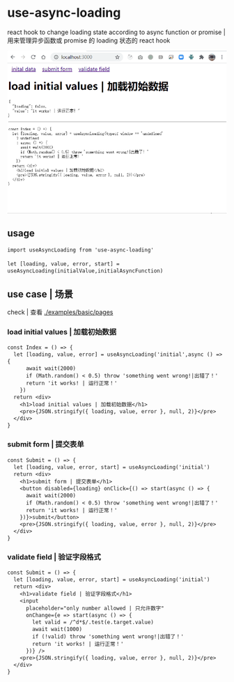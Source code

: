 # use-async-loading
react hook to change loading state according to async function or promise | 用来管理异步函数或 promise 的 loading 状态的 react hook

![screenshot](./screenshot.gif)

## usage

```
import useAsyncLoading from 'use-async-loading'

let [loading, value, error, start] = useAsyncLoading(initialValue,initialAsyncFunction)
```

## use case | 场景

check | 查看 [./examples/basic/pages](./examples/basic/pages)

### load initial values | 加载初始数据

```
const Index = () => {
  let [loading, value, error] = useAsyncLoading('initial',async () => {
      await wait(2000)
      if (Math.random() < 0.5) throw 'something went wrong!|出错了！'
      return 'it works! | 运行正常！'
    })
  return <div>
    <h1>load initial values | 加载初始数据</h1>
    <pre>{JSON.stringify({ loading, value, error }, null, 2)}</pre>
  </div>
}
```

### submit form | 提交表单

```
const Submit = () => {
  let [loading, value, error, start] = useAsyncLoading('initial')
  return <div>
    <h1>submit form | 提交表单</h1>
    <button disabled={loading} onClick={() => start(async () => {
      await wait(2000)
      if (Math.random() < 0.5) throw 'something went wrong!|出错了！'
      return 'it works! | 运行正常！'
    })}>submit</button>
    <pre>{JSON.stringify({ loading, value, error }, null, 2)}</pre>
  </div>
}
```

### validate field | 验证字段格式

```
const Submit = () => {
  let [loading, value, error, start] = useAsyncLoading('initial')
  return <div>
    <h1>validate field | 验证字段格式</h1>
    <input
      placeholder="only number allowed | 只允许数字"
      onChange={e => start(async () => {
        let valid = /^d*$/.test(e.target.value)
        await wait(1000)
        if (!valid) throw 'something went wrong!|出错了！'
        return 'it works! | 运行正常！'
      })} />
    <pre>{JSON.stringify({ loading, value, error }, null, 2)}</pre>
  </div>
}
```
